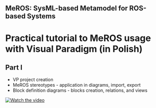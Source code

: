 ## MeROS: SysML-based Metamodel for ROS-based Systems 

# Practical tutorial to MeROS usage with Visual Paradigm (in Polish)

## Part I

* VP project creation
* MeROS stereotypes - application in diagrams, import, export
* Block definition diagrams - blocks creation, relations, and views

[![Watch the video](https://img.youtube.com/vi/Ac8aMxpEI1g/hqdefault.jpg)](https://www.youtube.com/embed/Ac8aMxpEI1g)


